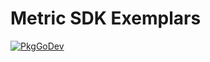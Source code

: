# Metric SDK Exemplars

[![PkgGoDev](https://pkg.go.dev/badge/go.opentelemetry.io/otel/sdk/metric/exemplar)](https://pkg.go.dev/go.opentelemetry.io/otel/sdk/metric/exemplar)

